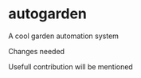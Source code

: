 # autogarden
A cool garden automation system

Changes needed

Usefull contribution will be mentioned
